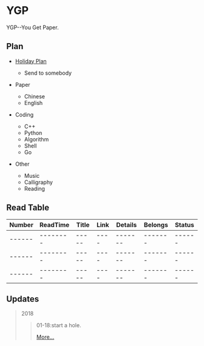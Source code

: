 # YGP
YGP--You Get Paper.



## Plan

- [Holiday Plan](https://github.com/i0Ek3/YGP/blob/master/plan.md)
    - Send to somebody

- Paper
    - Chinese
    - English

- Coding
    - C++
    - Python
    - Algorithm
    - Shell
    - Go

- Other
    - Music
    - Calligraphy
    - Reading




## Read Table

| Number | ReadTime | Title | Link | Details | Belongs | Status |
| ------ | -------- | ----- | ---- | ------- | ------- | ------ |
| ------ | -------- | ----- | ---- | ------- | ------- | ------ |
| ------ | -------- | ----- | ---- | ------- | ------- | ------ |
| ------ | -------- | ----- | ---- | ------- | ------- | ------ |







## Updates

>2018
>>01-18:start a hole.<br>
>>
>>
>>
>>
>>
>>
>>
>> [More...](https://github.com/i0Ek3/YGP/blob/master/updates.md)
